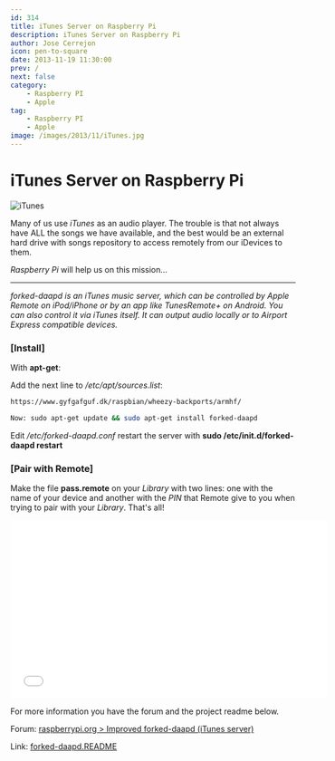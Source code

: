 ```yaml
---
id: 314
title: iTunes Server on Raspberry Pi
description: iTunes Server on Raspberry Pi
author: Jose Cerrejon
icon: pen-to-square
date: 2013-11-19 11:30:00
prev: /
next: false
category:
    - Raspberry PI
    - Apple
tag:
    - Raspberry PI
    - Apple
image: /images/2013/11/iTunes.jpg
---
```


# iTunes Server on Raspberry Pi

![iTunes](/images/2013/11/iTunes.jpg)

Many of us use _iTunes_ as an audio player. The trouble is that not always have ALL the songs we have available, and the best would be an external hard drive with songs repository to access remotely from our iDevices to them.

_Raspberry Pi_ will help us on this mission...

---

_forked-daapd is an iTunes music server, which can be controlled by Apple Remote on iPod/iPhone or by an app like TunesRemote+ on Android. You can also control it via iTunes itself. It can output audio locally or to Airport Express compatible devices._

### [Install]

With **apt-get**:

Add the next line to _/etc/apt/sources.list_:

```bash
https://www.gyfgafguf.dk/raspbian/wheezy-backports/armhf/

Now: sudo apt-get update && sudo apt-get install forked-daapd
```

Edit _/etc/forked-daapd.conf_ restart the server with **sudo /etc/init.d/forked-daapd restart**

### [Pair with Remote]

Make the file **pass.remote** on your _Library_ with two lines: one with the name of your device and another with the _PIN_ that Remote give to you when trying to pair with your _Library_. That's all!

<iframe width="560" height="315" src="//www.youtube.com/embed/D7BhMCV3UtQ" frameborder="0" allowfullscreen></iframe>

For more information you have the forum and the project readme below.

Forum: [raspberrypi.org > Improved forked-daapd (iTunes server)](https://www.raspberrypi.org/phpBB3/viewtopic.php?f=66&t=49928)

Link: [forked-daapd.README](https://gyfgafguf.dk/raspbian/forked-daapd.README)
